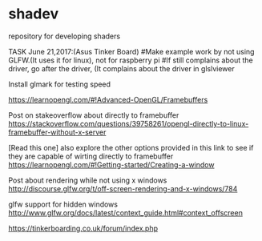 # shadev
repository for developing shaders


TASK June 21,2017:(Asus Tinker Board)
#Make example work by not using GLFW.(It uses it for linux), not for raspberry pi
#If still complains about the driver, go after the driver, (It complains about the driver in glslviewer

Install glmark for testing speed


https://learnopengl.com/#!Advanced-OpenGL/Framebuffers

Post on stakeoverflow about directly to framebuffer
https://stackoverflow.com/questions/39758261/opengl-directly-to-linux-framebuffer-without-x-server

[Read this one] also explore the other options provided in this link to see if they are capable of wirting directly to framebuffer 
https://learnopengl.com/#!Getting-started/Creating-a-window

Post about rendering while not using x windows
http://discourse.glfw.org/t/off-screen-rendering-and-x-windows/784

glfw support for hidden windows
http://www.glfw.org/docs/latest/context_guide.html#context_offscreen


https://tinkerboarding.co.uk/forum/index.php
